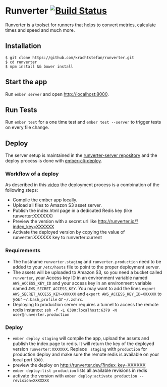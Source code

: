 # Runverter [![Build Status](https://travis-ci.org/krachtstefan/runverter.svg?branch=master)](https://travis-ci.org/krachtstefan/runverter)

Runverter is a toolset for runners that helps to convert metrics, calculate times and speed and much more.

## Installation

```
$ git clone https://github.com/krachtstefan/runverter.git
$ cd runverter
$ npm install && bower install
```

## Start the app

Run `ember server` and open [http://localhost:8000](http://localhost:8000).

## Run Tests

Run `ember test` for a one time test and `ember test --server` to trigger tests on every file change.

## Deploy

The server setup is maintained in the [runverter-server repository](https://github.com/krachtstefan/runverter-server) and the deploy process is done with [ember-cli-deploy](https://github.com/ember-cli/ember-cli-deploy).

### Workflow of a deploy

As described in this [video](https://youtu.be/MT0LKcVh6Rw) the deployment process is a combination of the following steps:

- Compile the ember app locally.
- Upload all files to Amazon S3 asset server.
- Publish the index.html page in a dedicated Redis key (like runverter:XXXXXX)
- Preview the version with a secret url like http://runverter.io/?index_key=XXXXXX
- Activate the deployed version by copying the value of runverter:XXXXXX key to runverter:current

### Requirements

- The hostname ```runverter.staging```  and ```runverter.production``` need to be added to your ```/etc/hosts``` file to point to the proper deployment server.
- The assets will be uploaded to Amazon S3, so you need a bucket called ```runverter```, your Access key ID in an environment variable named ```AWS_ACCESS_KEY_ID``` and your access key in an environment variable named ```AWS_SECRET_ACCESS_KEY```. You may want to add the lines ```export AWS_SECRET_ACCESS_KEY=XXXXXX``` and ```export AWS_ACCESS_KEY_ID=XXXXXX``` to your ```~/.bash_profile``` or ```~/.zshrc```.
- Deploying to production server requires a tunnel to access the remote redis instance: ```ssh -f -L 6380:localhost:6379 -N user@runverter.production```

### Deploy

- ```ember deploy staging``` will compile the app, upload the assets and publish the index page to redis. It will return the key of the deployed version ```runverter:XXXXXXX```. Replace ``` staging```  with ```production``` for production deploy and make sure the remote redis is available on your local port ```6380```.
- preview the deploy on http://runverter.dev/?index_key=XXXXXX
- ```ember deploy:list production``` lists all available revisions in redis
- activate the version with ```ember deploy:activate production --revision=XXXXXXX```
